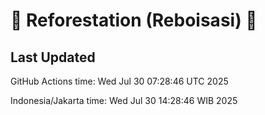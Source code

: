 
# 🌳 Reforestation (Reboisasi) 🌲

## Last Updated

GitHub Actions time: Wed Jul 30 07:28:46 UTC 2025

Indonesia/Jakarta time: Wed Jul 30 14:28:46 WIB 2025

